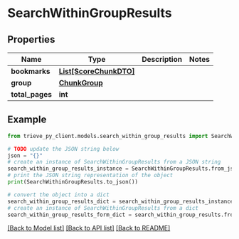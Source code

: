 # SearchWithinGroupResults


## Properties

Name | Type | Description | Notes
------------ | ------------- | ------------- | -------------
**bookmarks** | [**List[ScoreChunkDTO]**](ScoreChunkDTO.md) |  | 
**group** | [**ChunkGroup**](ChunkGroup.md) |  | 
**total_pages** | **int** |  | 

## Example

```python
from trieve_py_client.models.search_within_group_results import SearchWithinGroupResults

# TODO update the JSON string below
json = "{}"
# create an instance of SearchWithinGroupResults from a JSON string
search_within_group_results_instance = SearchWithinGroupResults.from_json(json)
# print the JSON string representation of the object
print(SearchWithinGroupResults.to_json())

# convert the object into a dict
search_within_group_results_dict = search_within_group_results_instance.to_dict()
# create an instance of SearchWithinGroupResults from a dict
search_within_group_results_form_dict = search_within_group_results.from_dict(search_within_group_results_dict)
```
[[Back to Model list]](../README.md#documentation-for-models) [[Back to API list]](../README.md#documentation-for-api-endpoints) [[Back to README]](../README.md)


